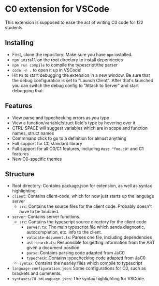 # C0 extension for VSCode

This extension is supposed to ease the act of writing C0 code for 122 students.

## Installing

* First, clone the repository. Make sure you have `npm` installed.
* `npm install` on the root directory to install dependecies
* `npm run compile` to compile the typescript/the parser
* `code -n .` to open it up in VSCode!
* Hit `F5` to start debugging the extension in a new window. Be sure that the
debug configuration is set to "Launch Client". After that's launched you can switch
the debug config to "Attach to Server" and start debugging that. 

## Features

* View parse and typechecking errors as you type 
* View a function/variable/struct field's type by hovering over it
* CTRL-SPACE will suggest variables which are in scope and function names, struct names
* Commmand click to go to a definition for almost anything
* Full support for C0 standard library
* Full support for all C0/C1 features, including `#use "foo.c0"` and C1 features
* New C0-specific themes 

## Structure

* Root directory: Contains package.json for extension, as well as syntax highlighting
* `client`: Contains client-code, which for now just starts up the language server
    * `src`: Contains the source files for the client code. Probably doesn't have to be touched.
* `server`: Contains server functions.
    * `src`: Contains the typescript source directory for the client code
        * `server.ts`: The main typescript file which sends diagnostic, autocompletion, etc. info to the client.
        * `validate-document.ts`: Parses one file, including dependencies
        * `ast-search.ts`: Responsible for getting information from the AST given a document position 
        * `parse`: Contains parsing code adapted from JaC0
        * `typecheck`: Contains typechecking code adapted from JaC0
    * `syntax`: Contains the nearley files which compile to typescript
* `language-configuration.json`: Some configurations for C0, such as brackets and comments.
* `syntaxes/C0.tmLanguage.json`: The syntax highlighting for VSCode.

